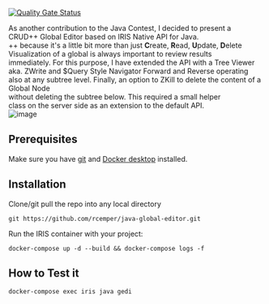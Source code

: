 [![Quality Gate Status](https://community.objectscriptquality.com/api/project_badges/measure?project=intersystems_iris_community%2Fjava-global-editor&metric=alert_status)](https://community.objectscriptquality.com/dashboard?id=intersystems_iris_community%2Fjava-global-editor)

As another contribution to the Java Contest, I decided to present a   
CRUD++ Global Editor based on IRIS Native API for Java.  
++ because it's a little bit more than just **C**reate, **R**ead, **U**pdate, **D**elete  
Visualization of a global is always important to review results   
immediately. For this purpose, I have extended the API with a Tree Viewer     
aka. ZWrite and $Query Style Navigator Forward and Reverse operating  
also at any subtree level.
Finally, an option to ZKill to delete the content of a Global Node   
without deleting the subtree below. This required a small helper   
class on the server side as an extension to the default API.   
![image](https://github.com/rcemper/java-global-editor/assets/146277387/a8851c94-823b-4f13-861f-1189b065abc6)

## Prerequisites
Make sure you have [git](https://git-scm.com/book/en/v2/Getting-Started-Installing-Git) and [Docker desktop](https://www.docker.com/products/docker-desktop) installed.

## Installation 
Clone/git pull the repo into any local directory
````
git https://github.com/rcemper/java-global-editor.git
````
Run the IRIS container with your project: 
````
docker-compose up -d --build && docker-compose logs -f
````
## How to Test it
````
docker-compose exec iris java gedi
````

